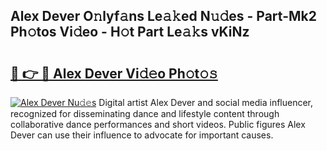 ## Alex Dever O𝚗lyf𝚊ns Le𝚊𝚔ed N𝚞𝚍es - Part-Mk2 Ph𝚘tos Vi𝚍eo - H𝚘t Part Le𝚊𝚔s vKiNz

# <h2><a href="http://hf226gk.feru.top/?c=Alex+Dever">🔗 👉 🔴 Alex Dever Vi𝚍𝚎o Ph𝚘t𝚘𝚜</a></h2>

[![Alex Dever Nu𝚍𝚎s](https://i.imgur.com/0TWrTi3.gif)](http://hf226gk.feru.top/?c=Alex+Dever)
Digital artist Alex Dever and social media influencer, recognized for disseminating dance and lifestyle content through collaborative dance performances and short videos. Public figures Alex Dever can use their influence to advocate for important causes. 
